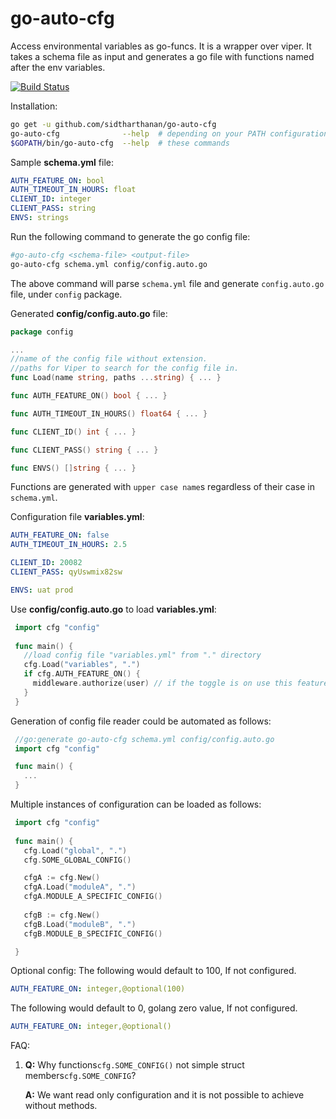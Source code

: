 # go-auto-cfg
Access environmental variables as go-funcs. It is a wrapper over viper. It takes a schema file as input and generates a go file with functions named after the env variables.

[![Build Status](https://travis-ci.org/sidtharthanan/go-auto-cfg.svg?branch=master)](https://travis-ci.org/sidtharthanan/go-auto-cfg)

Installation:
```bash
go get -u github.com/sidtharthanan/go-auto-cfg
go-auto-cfg              --help  # depending on your PATH configuration use either of
$GOPATH/bin/go-auto-cfg  --help  # these commands
```

Sample **schema.yml** file:
```yaml
AUTH_FEATURE_ON: bool
AUTH_TIMEOUT_IN_HOURS: float
CLIENT_ID: integer
CLIENT_PASS: string
ENVS: strings
```

Run the following command to generate the go config file:
```bash
#go-auto-cfg <schema-file> <output-file>
go-auto-cfg schema.yml config/config.auto.go
```
The above command will parse `schema.yml` file and generate `config.auto.go` file, under `config` package.

Generated **config/config.auto.go** file:
```go
package config

...
//name of the config file without extension.
//paths for Viper to search for the config file in.
func Load(name string, paths ...string) { ... }

func AUTH_FEATURE_ON() bool { ... }

func AUTH_TIMEOUT_IN_HOURS() float64 { ... }

func CLIENT_ID() int { ... }

func CLIENT_PASS() string { ... }

func ENVS() []string { ... }
```
Functions are generated with `upper case name`s regardless of their case in `schema.yml`.

Configuration file **variables.yml**:
```yaml
AUTH_FEATURE_ON: false
AUTH_TIMEOUT_IN_HOURS: 2.5

CLIENT_ID: 20082
CLIENT_PASS: qyUswmix82sw

ENVS: uat prod
```

Use **config/config.auto.go** to load **variables.yml**:
```go
 import cfg "config"
 
 func main() {
   //load config file "variables.yml" from "." directory
   cfg.Load("variables", ".")
   if cfg.AUTH_FEATURE_ON() {
     middleware.authorize(user) // if the toggle is on use this feature
   }
 }
```

Generation of config file reader could be automated as follows:

```go
 //go:generate go-auto-cfg schema.yml config/config.auto.go
 import cfg "config"

 func main() {
   ...
 }
```

Multiple instances of configuration can be loaded as follows:
```go
 import cfg "config"
 
 func main() {
   cfg.Load("global", ".")
   cfg.SOME_GLOBAL_CONFIG()

   cfgA := cfg.New()
   cfgA.Load("moduleA", ".")
   cfgA.MODULE_A_SPECIFIC_CONFIG()
   
   cfgB := cfg.New()
   cfgB.Load("moduleB", ".")
   cfgB.MODULE_B_SPECIFIC_CONFIG()

 }
```

Optional config:
The following would default to 100, If not configured.
```yaml
AUTH_FEATURE_ON: integer,@optional(100)
```
The following would default to 0, golang zero value, If not configured.
```yaml
AUTH_FEATURE_ON: integer,@optional()
```

FAQ:
1. **Q:** Why functions`cfg.SOME_CONFIG()` not simple struct members`cfg.SOME_CONFIG`?

   **A:** We want read only configuration and it is not possible to achieve without methods.
